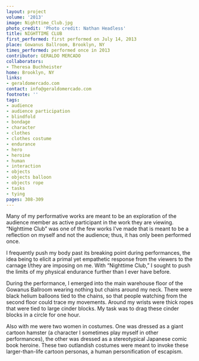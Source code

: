 ```yaml
---
layout: project
volume: '2013'
image: Nighttime_Club.jpg
photo_credit: 'Photo credit: Nathan Headless'
title: NIGHTTIME CLUB
first_performed: first performed on July 14, 2013
place: Gowanus Ballroom, Brooklyn, NY
times_performed: performed once in 2013
contributor: GERALDO MERCADO
collaborators:
- Theresa Buchheister
home: Brooklyn, NY
links:
- geraldomercado.com
contact: info@geraldomercado.com
footnote: ''
tags:
- audience
- audience participation
- blindfold
- bondage
- character
- clothes
- clothes costume
- endurance
- hero
- heroine
- human
- interaction
- objects
- objects balloon
- objects rope
- tasks
- tying
pages: 308-309
---
```


Many of my performative works are meant to be an exploration of the audience member as active participant in the work they are viewing. “Nighttime Club” was one of the few works I’ve made that is meant to be a reflection on myself and not the audience; thus, it has only been performed once.

I frequently push my body past its breaking point during performances, the idea being to elicit a primal yet empathetic response from the viewers to the carnage I/they are imposing on me. With “Nighttime Club,” I sought to push the limits of my physical endurance further than I ever have before.

During the performance, I emerged into the main warehouse floor of the Gowanus Ballroom wearing nothing but chains around my neck. There were black helium balloons tied to the chains, so that people watching from the second floor could trace my movements. Around my wrists were thick ropes that were tied to large cinder blocks. My task was to drag these cinder blocks in a circle for one hour.

Also with me were two women in costumes. One was dressed as a giant cartoon hamster (a character I sometimes play myself in other performances), the other was dressed as a stereotypical Japanese comic book heroine. These two outlandish costumes were meant to invoke these larger-than-life cartoon personas, a human personification of escapism.
